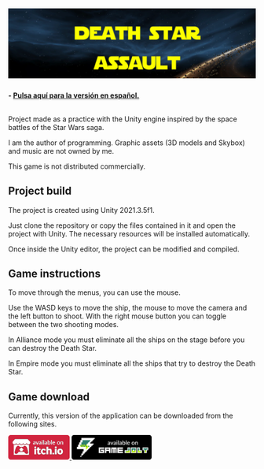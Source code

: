 <h1 align="center">
  <img src="Resources/Banner.png" alt="2D Mini Box" width="600">
</h1>

**- [Pulsa aquí para la versión en español.](README.md)**
<br>
<br>

Project made as a practice with the Unity engine inspired by the space battles of the Star Wars saga.

I am the author of programming. Graphic assets (3D models and Skybox) and music are not owned by me.

This game is not distributed commercially.

## Project build

The project is created using Unity 2021.3.5f1.

Just clone the repository or copy the files contained in it and open the project with Unity. The necessary resources will be installed automatically.

Once inside the Unity editor, the project can be modified and compiled.

## Game instructions

To move through the menus, you can use the mouse.

Use the WASD keys to move the ship, the mouse to move the camera and the left button to shoot. With the right mouse button you can toggle between the two shooting modes.

In Alliance mode you must eliminate all the ships on the stage before you can destroy the Death Star.

In Empire mode you must eliminate all the ships that try to destroy the Death Star.

## Game download

Currently, this version of the application can be downloaded from the following sites.

<a href="https://sergiomejias.itch.io/death-star-assault"><img src="Resources/B_Itch.png" height="50">
<a href="https://gamejolt.com/games/death-star-assault/738532"><img src="Resources/B_GameJolt.png" height="50">